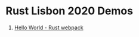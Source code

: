 # Rust Lisbon 2020 Demos

1. [Hello World - Rust webpack](https://github.com/orf/rust-lisbon-2020-demos/tree/1-rust-webpack)
